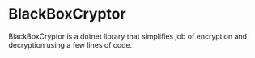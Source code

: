 # BlackBoxCryptor
BlackBoxCryptor is a dotnet library that simplifies job of encryption and decryption using a few lines of code.
